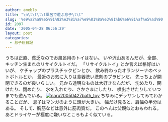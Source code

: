```yaml
---
author: ameblo
title: "\n\t\t\t\t風呂で遊ぶ息子\t\t"
slug: '%e9%a2%a8%e5%91%82%e3%81%a7%e9%81%8a%e3%81%b6%e6%81%af%e5%ad%90'
id: 2097
date: '2005-04-28 06:56:29'
layout: post
categories:
  - 息子絵日記
---
```


うちは正直、貧乏なのでお風呂用のトイはない。 いや沢山あるんだが、全部、キッチン生まれのリサイクルトイだ。 「リサイクルトイ」とか言えば格好はいいが、 ケチャップのプラスチックビンとか、 飲み終わったオランジーナのペットボトルとか、 最近のお気に入りは食器洗い洗剤のプラビンだ。 先っちょが開閉できるのが良いらしい。 元から透明なものは大好きなんだが、 沈めたり、開けたり、閉めたり、 水を入れたり、さかさまにしたり、 噴出させたりしていつまでも遊んでいる。 [![naru20050427bath_toy](http://ameblo.jp/user_images/0c/99/10000599196_s.jpg)](http://ameblo.jp/user_images/0c/99/10000599196.jpg) ちなみにデッサンしてみてわかることだが、 息子はマンガのように頭が大きい。 幅だけ見ると、肩幅の半分はある。 そして、胸筋などは意外に筋肉質だ。 このへんは父親似とおもわれる。 あとドライヤーが極度に嫌いなところもよく似ている。